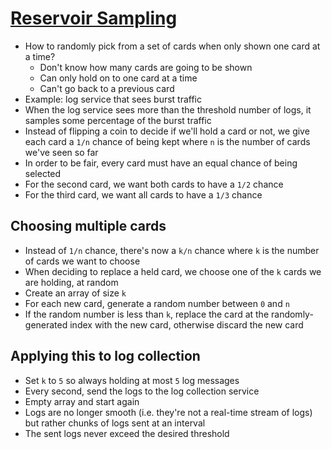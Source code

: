 # [Reservoir Sampling](https://samwho.dev/reservoir-sampling/)

* How to randomly pick from a set of cards when only shown one card at a time?
  * Don't know how many cards are going to be shown
  * Can only hold on to one card at a time
  * Can't go back to a previous card
* Example: log service that sees burst traffic
* When the log service sees more than the threshold number of logs, it samples some percentage of the burst traffic
* Instead of flipping a coin to decide if we'll hold a card or not, we give each card a `1/n` chance of being kept where `n` is the number of cards we've seen so far
* In order to be fair, every card must have an equal chance of being selected
* For the second card, we want both cards to have a `1/2` chance
* For the third card, we want all cards to have a `1/3` chance

## Choosing multiple cards
* Instead of `1/n` chance, there's now a `k/n` chance where `k` is the number of cards we want to choose
* When deciding to replace a held card, we choose one of the `k` cards we are holding, at random
* Create an array of size `k`
* For each new card, generate a random number between `0` and `n`
* If the random number is less than `k`, replace the card at the randomly-generated index with the new card, otherwise discard the new card

## Applying this to log collection
* Set `k` to `5` so always holding at most `5` log messages
* Every second, send the logs to the log collection service
* Empty array and start again
* Logs are no longer smooth (i.e. they're not a real-time stream of logs) but rather chunks of logs sent at an interval
* The sent logs never exceed the desired threshold
